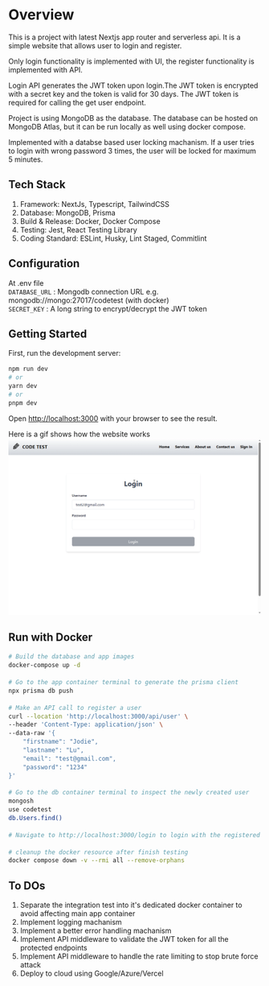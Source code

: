 # Overview

This is a project with latest Nextjs app router and serverless api. It is a simple website that allows user to login and register.

Only login functionality is implemented with UI, the register functionality is implemented with API.

Login API generates the JWT token upon login.The JWT token is encrypted with a secret key and the token is valid for 30 days. The JWT token is required for calling the get user endpoint.

Project is using MongoDB as the database. The database can be hosted on MongoDB Atlas, but it can be run locally as well using docker compose.

Implemented with a databse based user locking machanism. If a user tries to login with wrong password 3 times, the user will be locked for maximum 5 minutes.

## Tech Stack

1. Framework: NextJs, Typescript, TailwindCSS
1. Database: MongoDB, Prisma
1. Build & Release: Docker, Docker Compose
1. Testing: Jest, React Testing Library
1. Coding Standard: ESLint, Husky, Lint Staged, Commitlint

## Configuration

At .env file \
```DATABASE_URL``` : Mongodb connection URL e.g. mongodb://mongo:27017/codetest (with docker) \
```SECRET_KEY``` : A long string to encrypt/decrypt the JWT token

## Getting Started

First, run the development server:

```bash
npm run dev
# or
yarn dev
# or
pnpm dev
```

Open [http://localhost:3000](http://localhost:3000) with your browser to see the result.

Here is a gif shows how the website works\
![Alt text](demo.gif)

## Run with Docker

```bash
# Build the database and app images
docker-compose up -d

# Go to the app container terminal to generate the prisma client
npx prisma db push

# Make an API call to register a user
curl --location 'http://localhost:3000/api/user' \
--header 'Content-Type: application/json' \
--data-raw '{
    "firstname": "Jodie",
    "lastname": "Lu",
    "email": "test@gmail.com",
    "password": "1234"
}'

# Go to the db container terminal to inspect the newly created user
mongosh
use codetest
db.Users.find()

# Navigate to http://localhost:3000/login to login with the registered user

# cleanup the docker resource after finish testing
docker compose down -v --rmi all --remove-orphans
```

## To DOs

1. Separate the integration test into it's dedicated docker container to avoid affecting main app container
1. Implement logging machanism
1. Implement a better error handling machanism
1. Implement API middleware to validate the JWT token for all the protected endpoints
1. Implement API middleware to handle the rate limiting to stop brute force attack
1. Deploy to cloud using Google/Azure/Vercel

